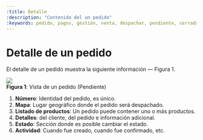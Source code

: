 ```yaml
---
:title: Detalle
:description: "Contenido del un pedido"
:keywords: pedido, pagos, gestión, venta, despachar, pendiente, cerrada
---
```


# Detalle de un pedido

El detalle de un pedido muestra la siguiente información — Figura 1.

<div class="captura">
  <div class="c-contenido">
      <img src="/img/admin/vista-pedido.png">
  </div>
  <div class="c-pie"><strong>Figura 1</strong>: Vista de un pedido (Pendiente)</div>
</div>

1. **Número**: Identidad del pedido, es único.
2. **Mapa**: Lugar geográfico donde el pedido será despachado.
3. **Listado de productos**: Un pedido puede contener uno o más productos.
4. **Detalles**: del cliente, del pedido e información adicional. 
5. **Estado**: Sección donde es posible cambiar el estado.
6. **Actividad**: Cuando fue creado, cuando fue confirmado, etc.

